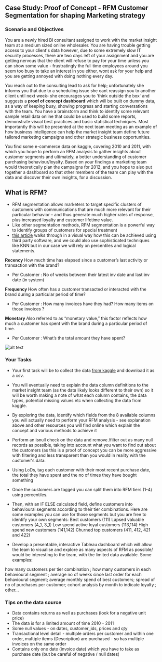
## Case Study: Proof of Concept - RFM Customer Segmentation for shaping Marketing strategy 

### Scenario and Objectives

You are a newly hired BI consultant assigned to work with the market insight team at a medium sized online wholesaler. You are having trouble getting access to your client's data however, due to some extremely slow IT security processes, there are two days left of your assignment and you are getting nervous that the client will refuse to pay for your time unless you can show some value - frustratingly the full time employees around you seem too busy to take an interest in you either, wont ask for your help and you are getting annoyed with doing nothing every day. 

You reach out to the consulting lead to ask for help; unfortunately she informs you that due to a scheduling issue she cant reassign you to another client until next week- she encourages you to 'think outside the box' and suggests a **proof of concept dashboard** which will be built on dummy data, as a way of keeping busy, showing progress and starting conversations with the team. You have a brainstorm and think to identify some relevant sample retail data online that could be used to build some reports, demonstrate visual best practices and basic statistical techniques. Most importantly this will be presented at the next team meeting as an example of how business intelligence can help the market insight team define future tailored marketing campaigns and other strategic business opportunities. 

You find some e-commerce data on kaggle, covering 2010 and 2011, with which you hope to perform an RFM analysis to gather insights about customer segments and ultimately, a better understanding of customer purchasing behaviour/loyalty. Based on your findings a marketing team would theoretically plan the campaigns for 2012, and you hope to also put together a dashboard so that other members of the team can play with the data and discover their own insights, for a discussion. 


## What is RFM? 
* RFM segmentation allows marketers to target specific clusters of customers with communications that are much more relevant for their particular behavior – and thus generate much higher rates of response, plus increased loyalty and customer lifetime value. 
* Like other segmentation methods, RFM segmentation is a powerful way to identify groups of customers for special treatment
* [this article](https://clevertap.com/blog/rfm-analysis/) walks through in a visual way how this can be achieved using third party software, and we could also use sophisticated techniques like KNN but in our case we will rely on percentiles and logical statements. 

**Recency** How much time has elapsed since a customer’s last activity or transaction with the brand?
- Per Customer : No of weeks between their latest inv date and last inv date (in system)

**Frequency** How often has a customer transacted or interacted with the brand during a particular period of time? 
- Per Customer : How many invoices have they had? How many items on those invoices ? 


**Monetary** Also referred to as “monetary value,” this factor reflects how much a customer has spent with the brand during a particular period of time. 
- Per Customer : What’s the total amount they have spent?

![alt text](https://github.com/student-IH-labs-and-stuff/BER-DAFT-MAR21/blob/main/Class%20Materials/unit6/quantiles.png "RFM using percentiles")

### Your Tasks 

* Your first task will be to collect the data [from kaggle](https://www.kaggle.com/carrie1/ecommerce-data) and download it as a csv. 
* You will eventually need to explain the data column definitions to the market insight team (as the data likely looks different to their own) so it will be worth making a note of what each column contains, the data types, potential missing values etc when collecting the data from kaggle.
* By exploring the data, identify which fields from the 8 available columns you will actually need to perform your RFM analysis - see explanation above and other resources you will find online which explain the concept and various methods to achieve it
* Perform an  isnull check on the data and remove /filter out as many null records as possible, taking into account what you want to find out about the customers (as this is a proof of concept you can be more aggressive with filtering and less transparent than you would in reality with the customer's data.  
* Using LoDs, tag each customer with their most recent purchase date, the total they have spent and the no of times they have bought something
* Once the customers are tagged you can split them into RFM tiers (1-4) using percentiles.
* Then, with an IF ELSE calculated field, define customers into behavioural segments according to their tier combinations. Here are some examples you can use for those segments but you are free to identify your own segments:
 Best customers (111)
 Lapsed valuable customers (4_1, 3_1)
 Low spend active loyal customers (113,114)
 High spend new customers (141,142) 
 Churned top customers (411, 412, 421 and 422)
 
* Develop a presentable, interactive Tableau dashboard which will allow the team to visualise and explore as many aspects of RFM as possible/  would be interesting to the team, with the limited data available. Some examples:

how many customers per tier combination ;  how many customers in each behavioural segment ; average no of weeks since last order for each behavioural segment; average monthly spend of best customers; spread of no of purchases per customer; cohort analysis by month to indicate loyalty ; other... 


### Tips on the data source 

+ Data contains returns as well as purchases (look for a negative unit price)
+ The data is for a limited amount of time 2010 - 2011 
+ Some null values - on dates, customer_ids, prices and qty 
+ Transactional level detail - multiple orders per customer and within one order, multiple items (Description) are purchased - so has multiple invoices on the same order
+ Contains only one date (invoice date) which you have to take as purchase date (but be careful of negative / null dates)




